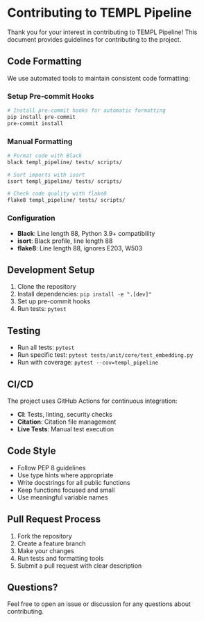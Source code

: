 # Contributing to TEMPL Pipeline

Thank you for your interest in contributing to TEMPL Pipeline! This document provides guidelines for contributing to the project.

## Code Formatting

We use automated tools to maintain consistent code formatting:

### Setup Pre-commit Hooks
```bash
# Install pre-commit hooks for automatic formatting
pip install pre-commit
pre-commit install
```

### Manual Formatting
```bash
# Format code with Black
black templ_pipeline/ tests/ scripts/

# Sort imports with isort
isort templ_pipeline/ tests/ scripts/

# Check code quality with flake8
flake8 templ_pipeline/ tests/ scripts/
```

### Configuration
- **Black**: Line length 88, Python 3.9+ compatibility
- **isort**: Black profile, line length 88
- **flake8**: Line length 88, ignores E203, W503

## Development Setup

1. Clone the repository
2. Install dependencies: `pip install -e ".[dev]"`
3. Set up pre-commit hooks
4. Run tests: `pytest`

## Testing

- Run all tests: `pytest`
- Run specific test: `pytest tests/unit/core/test_embedding.py`
- Run with coverage: `pytest --cov=templ_pipeline`

## CI/CD

The project uses GitHub Actions for continuous integration:
- **CI**: Tests, linting, security checks
- **Citation**: Citation file management
- **Live Tests**: Manual test execution

## Code Style

- Follow PEP 8 guidelines
- Use type hints where appropriate
- Write docstrings for all public functions
- Keep functions focused and small
- Use meaningful variable names

## Pull Request Process

1. Fork the repository
2. Create a feature branch
3. Make your changes
4. Run tests and formatting tools
5. Submit a pull request with clear description

## Questions?

Feel free to open an issue or discussion for any questions about contributing.
